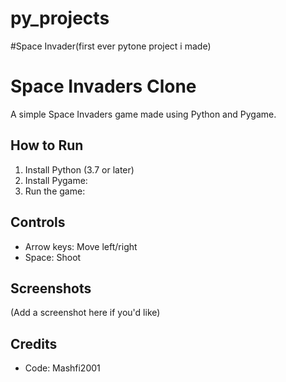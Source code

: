 # py_projects
#Space Invader(first ever pytone project i made)
# Space Invaders Clone

A simple Space Invaders game made using Python and Pygame.

## How to Run

1. Install Python (3.7 or later)
2. Install Pygame:
3. Run the game:

## Controls

- Arrow keys: Move left/right
- Space: Shoot

## Screenshots

(Add a screenshot here if you'd like)

## Credits

- Code: Mashfi2001

